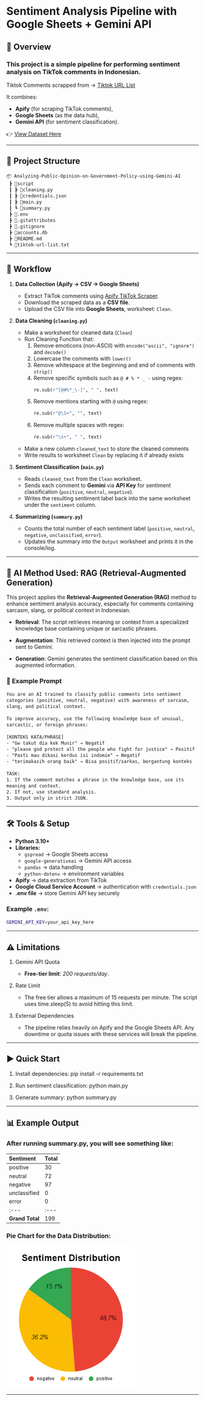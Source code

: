 # Sentiment Analysis Pipeline with Google Sheets + Gemini API

## 📌 Overview

### This project is a simple pipeline for performing **sentiment analysis** on TikTok comments in Indonesian.

Tiktok Comments scrapped from -> [Tiktok URL List](tiktok-url-list.txt)

It combines:

- **Apify** (for scraping TikTok comments),
- **Google Sheets** (as the data hub),
- **Gemini API** (for sentiment classification).

👉 [View Dataset Here](https://docs.google.com/spreadsheets/d/1D0vJKgS5tj38mYEff97mGi8_bWGMG_LBkfIE59HTK-A/edit?usp=sharing)

---

## 📂 Project Structure

```directory
📦 Analyzing-Public-Opinion-on-Government-Policy-using-Gemini-AI
 ┣ 📂script
 ┃ ┣ 📜cleaning.py
 ┃ ┣ 📜credentials.json
 ┃ ┣ 📜main.py
 ┃ ┗ 📜summary.py
 ┣ 📜.env
 ┣ 📜.gitattributes
 ┣ 📜.gitignore
 ┣ 📜accounts.db
 ┣ 📜README.md
 ┗ 📜tiktok-url-list.txt
```

---

## 🔄 Workflow

1. **Data Collection (Apify → CSV → Google Sheets)**
   - Extract TikTok comments using [Apify TikTok Scraper](https://apify.com/apify/tiktok-scraper).
   - Download the scraped data as a **CSV file**.
   - Upload the CSV file into **Google Sheets**, worksheet: `Clean`.

2. **Data Cleaning (`cleaning.py`)**
   - Make a worksheet for cleaned data (`Clean`)
   - Run Cleaning Function that:
     1. Remove emoticons (non-ASCII) with `encode("ascii", "ignore")` and `decode()`
     2. Lowercase the comments with `lower()`
     3. Remove whitespace at the beginning and end of comments with `strip()`
     4. Remove specific symbols such as `@ # % * _ -` using regex:  
        ```python
        re.sub(r"[@#%*_\-]", " ", text)
        ```
     5. Remove mentions starting with `@` using regex:  
        ```python
        re.sub(r"@\S+", "", text)
        ```
     6. Remove multiple spaces with regex:  
        ```python
        re.sub(r"\s+", " ", text)
        ```
   - Make a new column `cleaned_text` to store the cleaned comments
   - Write results to worksheet `Clean` by replacing it if already exists

3. **Sentiment Classification (`main.py`)**
   - Reads `cleaned_text` from the `Clean` worksheet.
   - Sends each comment to **Gemini** via **API Key** for sentiment classification (`positive`, `neutral`, `negative`).
   - Writes the resulting sentiment label back into the same worksheet under the `sentiment` column.

4. **Summarizing (`summary.py`)**
   - Counts the total number of each sentiment label (`positive`, `neutral`, `negative`, `unclassified`, `error`).
   - Updates the summary into the `Output` worksheet and prints it in the console/log.

---

## 🧠 AI Method Used: RAG (Retrieval-Augmented Generation)
This project applies the **Retrieval-Augmented Generation (RAG)** method to enhance sentiment analysis accuracy, especially for comments containing sarcasm, slang, or political context in Indonesian.

- **Retrieval**: The script retrieves meaning or context from a specialized knowledge base containing unique or sarcastic phrases.

- **Augmentation**: This retrieved context is then injected into the prompt sent to Gemini.

- **Generation**: Gemini generates the sentiment classification based on this augmented information.

### 📝 Example Prompt
```prompt
You are an AI trained to classify public comments into sentiment categories (positive, neutral, negative) with awareness of sarcasm, slang, and political context.

To improve accuracy, use the following knowledge base of unusual, sarcastic, or foreign phrases:

[KONTEKS KATA/PHRASE]
- "Gw takut dia kek Munir" → Negatif
- "please god protect all the people who fight for justice" → Positif
- "Pasti mau dikasi kerdus isi indomie" → Negatif
- "terimakasih orang baik" → Bisa positif/sarkas, bergantung konteks

TASK:
1. If the comment matches a phrase in the knowledge base, use its meaning and context.
2. If not, use standard analysis.
3. Output only in strict JSON.
```

---

## 🛠 Tools & Setup

- **Python 3.10+**
- **Libraries:**
  - `gspread` → Google Sheets access
  - `google-generativeai` → Gemini API access
  - `pandas` → data handling
  - `python-dotenv` → environment variables
- **Apify** → data extraction from TikTok
- **Google Cloud Service Account** → authentication with `credentials.json`
- **.env file** → store Gemini API key securely

### Example `.env`:
```bash
GEMINI_API_KEY=your_api_key_here
```

---

## ⚠️ Limitations

1. Gemini API Quota
    - **Free-tier limit**: _200 requests/day_.

2. Rate Limit
    - The free tier allows a maximum of 15 requests per minute. The script uses time.sleep(5) to avoid hitting this limit.

3. External Dependencies
    - The pipeline relies heavily on Apify and the Google Sheets API. Any downtime or quota issues with these services will break the pipeline.

---

## ▶️ Quick Start

1. Install dependencies: 
    pip install -r requirements.txt

2. Run sentiment classification:
    python main.py

3. Generate summary:
    python summary.py

---

## 📊 Example Output

### After running summary.py, you will see something like:
| **Sentiment** | **Total** |
| :--- | :--- |
| positive | 30 |
| neutral | 72 |
| negative | 97 |
| unclassified | 0 |
| error | 0 |
| :--- | :--- |
| **Grand Total** | 199 |

### Pie Chart for the Data Distribution:
![Sentiment Distribution](sentiment-distribution.png)

---
